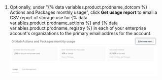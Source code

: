 1. Optionally, under "{% data variables.product.prodname_dotcom %} Actions and Packages monthly usage", click **Get usage report** to email a CSV report of storage use for {% data variables.product.prodname_actions %} and {% data variables.product.prodname_registry %} in each of your enterprise account's organizations to the primary email address for the account.
  ![Download CSV report](/assets/images/help/billing/actions-packages-report-download-enterprise.png)
